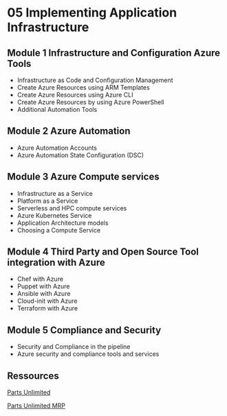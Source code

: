 # 05 Implementing Application Infrastructure

## Module 1 Infrastructure and Configuration Azure Tools

- Infrastructure as Code and Configuration Management
- Create Azure Resources using ARM Templates
- Create Azure Resources using Azure CLI
- Create Azure Resources by using Azure PowerShell
- Additional Automation Tools

## Module 2 Azure Automation

- Azure Automation Accounts
- Azure Automation State Configuration (DSC)

## Module 3 Azure Compute services

- Infrastructure as a Service
- Platform as a Service
- Serverless and HPC compute services
- Azure Kubernetes Service
- Application Architecture models
- Choosing a Compute Service

## Module 4 Third Party and Open Source Tool integration with Azure

- Chef with Azure
- Puppet with Azure
- Ansible with Azure
- Cloud-init with Azure
- Terraform with Azure

## Module 5 Compliance and Security

- Security and Compliance in the pipeline
- Azure security and compliance tools and services

## Ressources

[Parts Unlimited](https://microsoft.github.io/PartsUnlimited/)

[Parts Unlimited MRP](https://microsoft.github.io/PartsUnlimitedMRP/)
